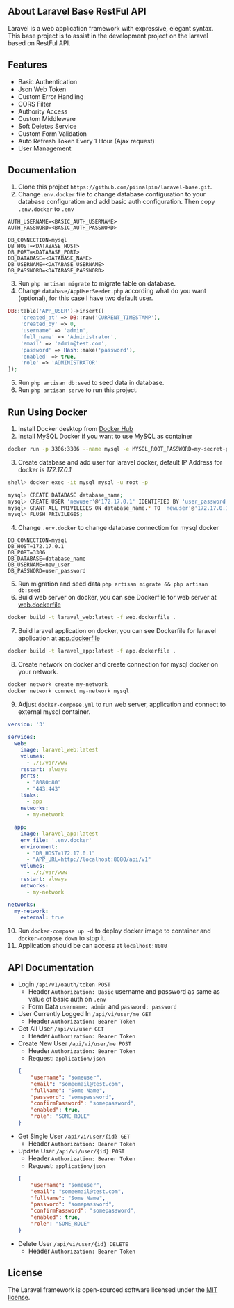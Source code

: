 ## About Laravel Base RestFul API

Laravel is a web application framework with expressive, elegant syntax. This base project is to assist in the development project on the laravel based on RestFul API.

## Features

- Basic Authentication
- Json Web Token
- Custom Error Handling
- CORS Filter
- Authority Access
- Custom Middleware
- Soft Deletes Service
- Custom Form Validation
- Auto Refresh Token Every 1 Hour (Ajax request)
- User Management

## Documentation
1. Clone this project `https://github.com/piinalpin/laravel-base.git`.
2. Change`.env.docker` file to change database configuration to your database configuration and add basic auth configuration. Then copy `.env.docker` to `.env`
```
AUTH_USERNAME=<BASIC_AUTH_USERNAME>
AUTH_PASSWORD=<BASIC_AUTH_PASSWORD>

DB_CONNECTION=mysql
DB_HOST=<DATABASE_HOST>
DB_PORT=<DATABASE_PORT>
DB_DATABASE=<DATABASE_NAME>
DB_USERNAME=<DATABASE_USERNAME>
DB_PASSWORD=<DATABASE_PASSWORD>
```
3. Run `php artisan migrate` to migrate table on database.
4. Change `database/AppUserSeeder.php` according what do you want (optional), for this case I have two default user.
```php
DB::table('APP_USER')->insert([ 
	'created_at' => DB::raw('CURRENT_TIMESTAMP'),
	'created_by' => 0,
	'username' => 'admin',
    'full_name' => 'Administrator',
    'email' => 'admin@test.com',
    'password' => Hash::make('password'),
    'enabled' => true,
    'role' => 'ADMINISTRATOR'
]);
```
5. Run `php artisan db:seed` to seed data in database.
6. Run `php artisan serve` to run this project.

## Run Using Docker
1. Install Docker desktop from [Docker Hub](https://hub.docker.com/search?q=&type=edition&offering=community&sort=updated_at&order=desc)
2. Install MySQL Docker if you want to use MySQL as container
```bash
docker run -p 3306:3306 --name mysql -e MYSQL_ROOT_PASSWORD=my-secret-pw -d mysql:latest
```
3. Create database and add user for laravel docker, default IP Address for docker is *172.17.0.1*
```bash
shell> docker exec -it mysql mysql -u root -p

mysql> CREATE DATABASE database_name;
mysql> CREATE USER 'newuser'@'172.17.0.1' IDENTIFIED BY 'user_password';
mysql> GRANT ALL PRIVILEGES ON database_name.* TO 'newuser'@'172.17.0.1';
mysql> FLUSH PRIVILEGES;
```

4. Change `.env.docker` to change database connection for mysql docker
```
DB_CONNECTION=mysql
DB_HOST=172.17.0.1
DB_PORT=3306
DB_DATABASE=database_name
DB_USERNAME=new_user
DB_PASSWORD=user_password
```

5. Run migration and seed data `php artisan migrate && php artisan db:seed`
6. Build web server on docker, you can see Dockerfile for web server at [web.dockerfile](https://github.com/piinalpin/laravel-base/blob/master/web.dockerfile)
```bash
docker build -t laravel_web:latest -f web.dockerfile .
```

7. Build laravel application on docker, you can see Dockerfile for laravel application at [app.dockerfile](https://github.com/piinalpin/laravel-base/blob/master/app.dockerfile)
```bash
docker build -t laravel_app:latest -f app.dockerfile .
```
8. Create network on docker and create connection for mysql docker on your network.
```bash
docker network create my-network
docker network connect my-network mysql
```

9. Adjust `docker-compose.yml` to run web server, application and connect to external mysql container.
```yml
version: '3'

services:
  web:
    image: laravel_web:latest
    volumes:
      - ./:/var/www
    restart: always
    ports:
      - "8080:80"
      - "443:443"
    links:
      - app
    networks:
      - my-network

  app:
    image: laravel_app:latest
    env_file: '.env.docker'
    environment:
      - "DB_HOST=172.17.0.1"
      - "APP_URL=http://localhost:8080/api/v1"
    volumes:
      - ./:/var/www
    restart: always
    networks:
      - my-network

networks:
  my-network:
    external: true
```

10. Run `docker-compose up -d` to deploy docker image to container and `docker-compose down` to stop it.
11. Application should be can access at `localhost:8080`

## API Documentation
- Login `/api/v1/oauth/token POST`
	- Header `Authorization: Basic` username and password as same as value of basic auth on `.env`
	- Form Data `username: admin` and `password: password`
- User Currently Logged In `/api/vi/user/me GET`
	- Header `Authorization: Bearer Token`
- Get All User `/api/vi/user GET`
	- Header `Authorization: Bearer Token`
- Create New User `/api/vi/user/me POST`
	- Header `Authorization: Bearer Token`
	- Request: `application/json`
	```json
	{
		"username": "someuser",
		"email": "someemail@test.com",
		"fullName": "Some Name",
		"password": "somepassword",
		"confirmPassword": "somepassword",
		"enabled": true,
		"role": "SOME_ROLE"
	}
	```
- Get Single User `/api/vi/user/{id} GET`
	- Header `Authorization: Bearer Token`
- Update User `/api/vi/user/{id} POST`
	- Header `Authorization: Bearer Token`
	- Request: `application/json`
	```json
	{
		"username": "someuser",
		"email": "someemail@test.com",
		"fullName": "Some Name",
		"password": "somepassword",
		"confirmPassword": "somepassword",
		"enabled": true,
		"role": "SOME_ROLE"
	}
	```
- Delete User `/api/vi/user/{id} DELETE`
	- Header `Authorization: Bearer Token`

## License

The Laravel framework is open-sourced software licensed under the [MIT license](https://opensource.org/licenses/MIT).
